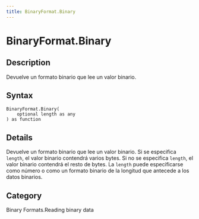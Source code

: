 ```yaml
---
title: BinaryFormat.Binary
---
```


# BinaryFormat.Binary


## Description

Devuelve un formato binario que lee un valor binario.


## Syntax

```powerquery
BinaryFormat.Binary(
    optional length as any
) as function
```


## Details

Devuelve un formato binario que lee un valor binario.  Si se especifica <code>length</code>, el valor binario contendrá varios bytes.  Si no se especifica <code>length</code>, el valor binario contendrá el resto de bytes.  La <code>length</code> puede especificarse como número o como un formato binario de la longitud que antecede a los datos binarios.



## Category
Binary Formats.Reading binary data
